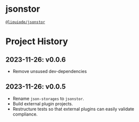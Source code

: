 # jsonstor
[`@liquiode/jsonstor`](https://github.com/liquicode/jsonstor)


# Project History


2023-11-26: v0.0.6
---------------------------------------------------------------------

- Remove unsused dev-dependencies


2023-11-26: v0.0.5
---------------------------------------------------------------------

- Rename `json-storages` to `jsonstor`.
- Build external plugin projects.
- Restructure tests so that external plugins can easily validate compliance.

